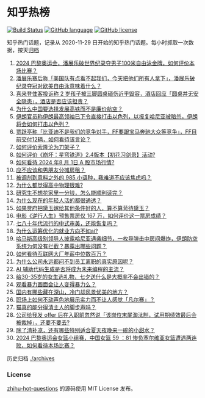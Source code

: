 # 知乎热榜
[![Build Status](https://github.com/ToWeLong/zhihu-hot-questions/workflows/CI/badge.svg)](https://github.com/ToWeLong/zhihu-hot-questions/actions)
[![GitHub language](https://img.shields.io/badge/language-golang-orange.svg)](https://golang.org/)
[![GitHub license](https://img.shields.io/github/license/ToWeLong/zhihu-hot-questions)](https://github.com/ToWeLong/zhihu-hot-questions/blob/main/LICENSE)

知乎热门话题，记录从 2020-11-29 日开始的知乎热门话题。每小时抓取一次数据，按天[归档](./archives)

<!-- BEGIN -->

1. [2024 巴黎奥运会，潘展乐破世界纪录夺男子100米自由泳金牌，如何评价本场比赛？](https://www.zhihu.com/question/663122684)
1. [潘展乐赛后称「美国队有点看不起我们，今天把他们所有人拿下」，潘展乐破纪录夺冠对欧美自由泳意味着什么？](https://www.zhihu.com/question/663144227)
1. [喜来登住客投诉称 2 岁孩子被三脚圆桌砸伤近乎毁容，酒店回应「圆桌并无安全隐患」，酒店是否应该担责？](https://www.zhihu.com/question/662981508)
1. [为什么中国要选择发展高铁而不是廉价航空？](https://www.zhihu.com/question/663032292)
1. [伊朗官员称伊朗最高领袖已下令直接打击以色列，以报复哈尼亚被暗杀，伊朗将会如何打击以色列？](https://www.zhihu.com/question/663153907)
1. [贾跃亭称「比亚迪不是我们的竞争对手，FF要跟宝马奔驰大众等竞争」，FF目前交付12辆，如何看待该言论？](https://www.zhihu.com/question/663106193)
1. [如何评价索隆沦为刀架子？](https://www.zhihu.com/question/663025347)
1. [如何评价《崩坏：星穹铁道》2.4版本【初花习剑录】活动?](https://www.zhihu.com/question/663121573)
1. [如何看待 2024 年8 月 1日 A 股市场行情?](https://www.zhihu.com/question/663146856)
1. [应不应该和男朋友分摊房租？](https://www.zhihu.com/question/663027047)
1. [被调剂到意料之外的 985 小语种，我难道不应该焦虑吗？](https://www.zhihu.com/question/662932564)
1. [为什么都觉得高中物理很难?](https://www.zhihu.com/question/625757114)
1. [研究生不想花家里一分钱，怎么能顺利读完？](https://www.zhihu.com/question/662828929)
1. [为什么现在的年轻人活的都很通透？](https://www.zhihu.com/question/654052183)
1. [如果贾府把黛玉嫁给其他条件好的人，算不算苛待黛玉？](https://www.zhihu.com/question/662622520)
1. [电影《逆行人生》预售票房仅 167 万，如何评价这一票房成绩？](https://www.zhihu.com/question/662866220)
1. [七八十年代流行的中式审美，还能恢复吗？](https://www.zhihu.com/question/662909179)
1. [为什么运筹优化的就业方向不如ai?](https://www.zhihu.com/question/657596263)
1. [哈马斯高级别领导人披露哈尼亚遇袭细节，一枚导弹击中房间爆炸，伊朗防空系统为何没有拦截？暴露出哪些问题？](https://www.zhihu.com/question/663151230)
1. [如何看待互联网大厂年薪中位数百万？](https://www.zhihu.com/question/662973829)
1. [为什么公司永远都问不到员工离职的真实原因呢？](https://www.zhihu.com/question/662509266)
1. [AI 辅助代码生成是否将成为未来编程的主流？](https://www.zhihu.com/question/661759714)
1. [给30-35岁的女生选礼物，七夕送什么是大概率不会出错的？](https://www.zhihu.com/question/662470177)
1. [观看暴力画面会让人变得暴力么？](https://www.zhihu.com/question/662976461)
1. [国内有哪些藏在深山，冷门却风景优美的地方？](https://www.zhihu.com/question/662292366)
1. [职场上如何不动声色地展示实力而不让人感觉「凡尔赛」？](https://www.zhihu.com/question/662971214)
1. [猫真的能分得清主人的脚步声吗？](https://www.zhihu.com/question/662233495)
1. [公司给我发 offer 后在入职前忽然说「该岗位末尾淘汰制，试用期绩效最后会被裁掉」，还要不要去?](https://www.zhihu.com/question/662919754)
1. [除了清补凉，还有哪些特别适合夏天夜晚来一碗的小甜水？](https://www.zhihu.com/question/661261448)
1. [2024 巴黎奥运会女篮小组赛，中国女篮 59 ：81 惨负塞尔维亚女篮遭遇两连败，如何看待本场比赛？](https://www.zhihu.com/question/663097079)

<!-- END -->

历史归档 [./archives](./archives)


### License
[zhihu-hot-questions](https://github.com/towelong/zhihu-hot-questions) 的源码使用 MIT License 发布。